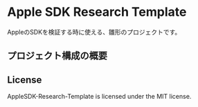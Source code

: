 # Apple SDK Research Template

AppleのSDKを検証する時に使える、雛形のプロジェクトです。

## プロジェクト構成の概要





## License
AppleSDK-Research-Template is licensed under the MIT license.
